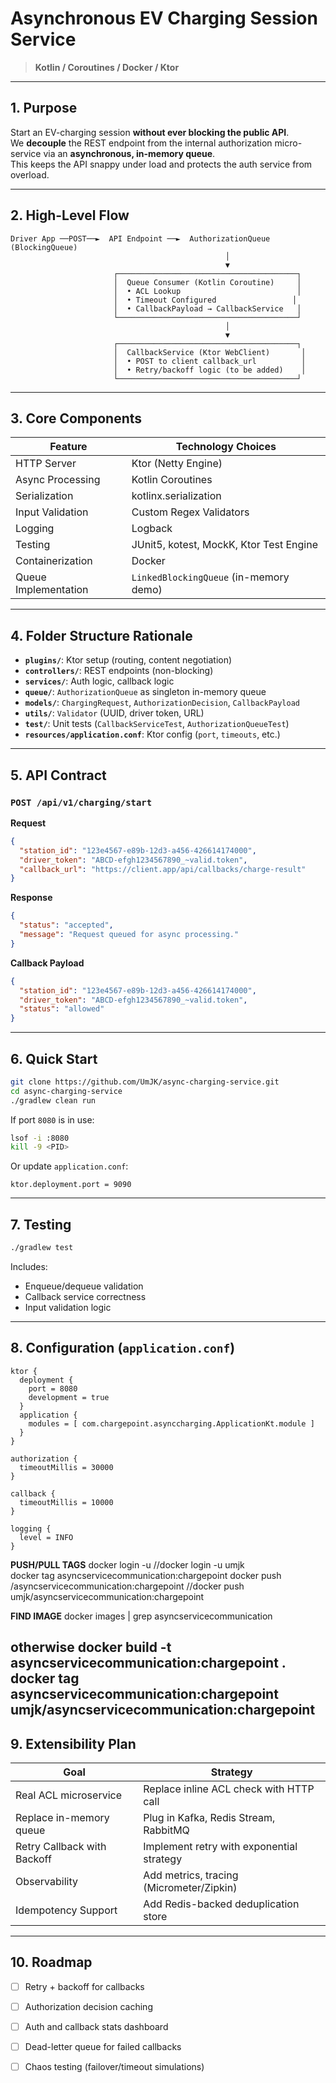 # Asynchronous EV Charging Session Service
> **Kotlin / Coroutines / Docker / Ktor**

---

## 1. Purpose
Start an EV-charging session **without ever blocking the public API**.  
We **decouple** the REST endpoint from the internal authorization micro-service via an **asynchronous, in-memory queue**.  
This keeps the API snappy under load and protects the auth service from overload.

---

## 2. High-Level Flow

```text
Driver App ──POST──►  API Endpoint ──►  AuthorizationQueue (BlockingQueue)
                                                │
                                                ▼
                       ┌────────────────────────────────────────┐
                       │  Queue Consumer (Kotlin Coroutine)     │
                       │  • ACL Lookup                          │
                       │  • Timeout Configured                 │
                       │  • CallbackPayload → CallbackService   │
                       └────────────────────────────────────────┘
                                                │
                                                ▼
                       ┌────────────────────────────────────────┐
                       │  CallbackService (Ktor WebClient)       │
                       │  • POST to client callback_url          │
                       │  • Retry/backoff logic (to be added)    │
                       └────────────────────────────────────────┘
```

---

## 3. Core Components

| Feature                    | Technology Choices                               |
|---------------------------|--------------------------------------------------|
| HTTP Server               | Ktor (Netty Engine)                              |
| Async Processing          | Kotlin Coroutines                                |
| Serialization             | kotlinx.serialization                            |
| Input Validation          | Custom Regex Validators                          |
| Logging                   | Logback                                          |
| Testing                   | JUnit5, kotest, MockK, Ktor Test Engine          |
| Containerization          | Docker                                           |
| Queue Implementation      | `LinkedBlockingQueue` (in-memory demo)           |

---

## 4. Folder Structure Rationale

- **`plugins/`**: Ktor setup (routing, content negotiation)
- **`controllers/`**: REST endpoints (non-blocking)
- **`services/`**: Auth logic, callback logic
- **`queue/`**: `AuthorizationQueue` as singleton in-memory queue
- **`models/`**: `ChargingRequest`, `AuthorizationDecision`, `CallbackPayload`
- **`utils/`**: `Validator` (UUID, driver token, URL)
- **`test/`**: Unit tests (`CallbackServiceTest`, `AuthorizationQueueTest`)
- **`resources/application.conf`**: Ktor config (`port`, `timeouts`, etc.)

---

## 5. API Contract

### `POST /api/v1/charging/start`

**Request**
```json
{
  "station_id": "123e4567-e89b-12d3-a456-426614174000",
  "driver_token": "ABCD-efgh1234567890_~valid.token",
  "callback_url": "https://client.app/api/callbacks/charge-result"
}
```

**Response**
```json
{
  "status": "accepted",
  "message": "Request queued for async processing."
}
```

**Callback Payload**
```json
{
  "station_id": "123e4567-e89b-12d3-a456-426614174000",
  "driver_token": "ABCD-efgh1234567890_~valid.token",
  "status": "allowed"
}
```

---

## 6. Quick Start

```bash
git clone https://github.com/UmJK/async-charging-service.git
cd async-charging-service
./gradlew clean run
```

If port `8080` is in use:
```bash
lsof -i :8080
kill -9 <PID>
```
Or update `application.conf`:
```hocon
ktor.deployment.port = 9090
```

---

## 7. Testing

```bash
./gradlew test
```
Includes:
- Enqueue/dequeue validation
- Callback service correctness
- Input validation logic

---

## 8. Configuration (`application.conf`)

```hocon
ktor {
  deployment {
    port = 8080
    development = true
  }
  application {
    modules = [ com.chargepoint.asynccharging.ApplicationKt.module ]
  }
}

authorization {
  timeoutMillis = 30000
}

callback {
  timeoutMillis = 10000
}

logging {
  level = INFO
}
```
**PUSH/PULL TAGS**
docker login -u <username> //docker login -u umjk    
docker tag asyncservicecommunication:chargepoint
docker push <username>/asyncservicecommunication:chargepoint //docker push umjk/asyncservicecommunication:chargepoint

**FIND IMAGE**
docker images | grep asyncservicecommunication

otherwise
docker build -t asyncservicecommunication:chargepoint .
docker tag asyncservicecommunication:chargepoint umjk/asyncservicecommunication:chargepoint
---

## 9. Extensibility Plan

| Goal                          | Strategy                                   |
|------------------------------|--------------------------------------------|
| Real ACL microservice        | Replace inline ACL check with HTTP call    |
| Replace in-memory queue      | Plug in Kafka, Redis Stream, RabbitMQ      |
| Retry Callback with Backoff  | Implement retry with exponential strategy  |
| Observability                | Add metrics, tracing (Micrometer/Zipkin)   |
| Idempotency Support          | Add Redis-backed deduplication store       |

---

## 10. Roadmap

- [ ] Retry + backoff for callbacks
- [ ] Authorization decision caching
- [ ] Auth and callback stats dashboard
- [ ] Dead-letter queue for failed callbacks
- [ ] Chaos testing (failover/timeout simulations)







